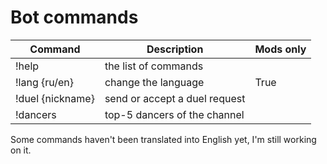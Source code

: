 # Bot commands

| Command                | Description                   | Mods only |
|------------------------|-------------------------------|-----------|
| !help                  | the list of commands          |           |
| !lang {ru/en}          | change the language           | True      |
| !duel {nickname}       | send or accept a duel request |           |
| !dancers               | top-5 dancers of the channel  |           |

Some commands haven't been translated into English yet, I'm still working on it.
